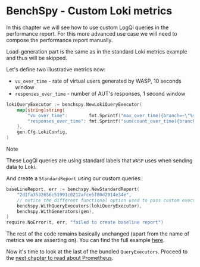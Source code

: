 # BenchSpy - Custom Loki metrics

In this chapter we will see how to use custom LogQl queries in the performance report. For this more advanced use case
we will need to compose the performance report manually.

Load-generation part is the same as in the standard Loki metrics example and thus will be skipped.

Let's define two illustrative metrics now:
* `vu_over_time` - rate of virtual users generated by WASP, 10 seconds window
* `responses_over_time` - number of AUT's responses, 1 second window

```go
lokiQueryExecutor := benchspy.NewLokiQueryExecutor(
    map[string]string{
        "vu_over_time":        fmt.Sprintf("max_over_time({branch=~\"%s\", commit=~\"%s\", go_test_name=~\"%s\", test_data_type=~\"stats\", gen_name=~\"%s\"} | json | unwrap current_instances [10s]) by (node_id, go_test_name, gen_name)", label, label, t.Name(), gen.Cfg.GenName),
        "responses_over_time": fmt.Sprintf("sum(count_over_time({branch=~\"%s\", commit=~\"%s\", go_test_name=~\"%s\", test_data_type=~\"responses\", gen_name=~\"%s\"} [1s])) by (node_id, go_test_name, gen_name)", label, label, t.Name(), gen.Cfg.GenName),
    },
    gen.Cfg.LokiConfig,
)
```

> [!NOTE]
> These LogQl queries are using standard labels that `WASP` uses when sending data to Loki.

And create a `StandardReport` using our custom queries:
```go
baseLineReport, err := benchspy.NewStandardReport(
    "2d1fa3532656c51991c0212afce5f80d2914e34e",
    // notice the different functional option used to pass custom executors
    benchspy.WithQueryExecutors(lokiQueryExecutor),
    benchspy.WithGenerators(gen),
)
require.NoError(t, err, "failed to create baseline report")
```

The rest of the code remains basically unchanged (apart from the name of metrics we are asserting on). You can find the full example [here](...).

Now it's time to look at the last of the bundled `QueryExecutors`. Proceed to the [next chapter to read about Prometheus](./prometheus.md).